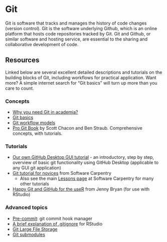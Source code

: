# Git

Git is software that tracks and manages the history of code changes (version control). Git is the software underlying Github, which is an online platform that hosts code repositories tracked by Git. Git and Github, or similar software and hosting service, are essential to the sharing and collaborative development of code.

## Resources

Linked below are several excellent detailed descriptions and tutorials on the building blocks of Git, including workflows for practical application. Want more? A simple internet search for “Git basics” will turn up more than you care to count.

### Concepts
* [Why you need Git in academia?](https://github.com/mikecroucher/Git_Academic_Benefits)
* [Git basics](https://docs.github.com/en/get-started/using-git/about-git)
* [Git workflow models](https://www.atlassian.com/git/tutorials/comparing-workflows)
* [Pro Git Book](https://git-scm.com/book/en/v2) by Scott Chacon and Ben Straub. Comprehensive concepts, with tutorials.

### Tutorials
* [Our own GitHub Desktop GUI tutorial](../tutorials/git/index.md) - an introductory, step by step, overview of basic git functionality using GitHub Desktop (applicable to any GUI git application)
* [Git tutorial for novices](https://swcarpentry.github.io/git-novice/) from Software Carpentry
    * Also see the main [Lessons page](https://software-carpentry.org/lessons/) at Software Carpentry for many other tutorials
* [Happy Git and GitHub for the useR](https://happygitwithr.com/) from Jenny Bryan (for use with RStudio)

### Advanced topics
* [Pre-commit](https://pre-commit.com): git commit hook manager
* [A brief explanation of .gitignore](https://carpentries-incubator.github.io/git-Rstudio-course/02-ignore/index.html) for RStudio
* [Git Large File Storage](https://git-lfs.com/)
* [Git submodules](https://git-scm.com/book/en/v2/Git-Tools-Submodules)
